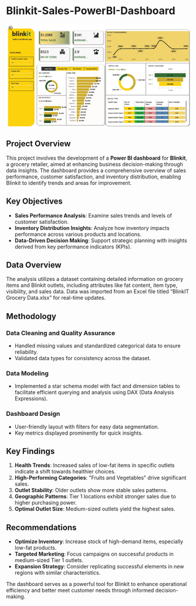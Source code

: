 # Blinkit-Sales-PowerBI-Dashboard
![logo](https://github.com/Aisharriya/Blinkit-Sales/blob/main/blinkit.png)
## Project Overview
This project involves the development of a **Power BI dashboard** for **Blinkit**, a grocery retailer, aimed at enhancing business decision-making through data insights. The dashboard provides a comprehensive overview of sales performance, customer satisfaction, and inventory distribution, enabling Blinkit to identify trends and areas for improvement.

## Key Objectives
- **Sales Performance Analysis**: Examine sales trends and levels of customer satisfaction.
- **Inventory Distribution Insights**: Analyze how inventory impacts performance across various products and locations.
- **Data-Driven Decision Making**: Support strategic planning with insights derived from key performance indicators (KPIs).

## Data Overview
The analysis utilizes a dataset containing detailed information on grocery items and Blinkit outlets, including attributes like fat content, item type, visibility, and sales data. Data was imported from an Excel file titled “BlinkIT Grocery Data.xlsx” for real-time updates.

## Methodology
### Data Cleaning and Quality Assurance
- Handled missing values and standardized categorical data to ensure reliability.
- Validated data types for consistency across the dataset.
### Data Modeling
- Implemented a star schema model with fact and dimension tables to facilitate efficient querying and analysis using DAX (Data Analysis Expressions).
### Dashboard Design
- User-friendly layout with filters for easy data segmentation.
- Key metrics displayed prominently for quick insights.

## Key Findings
1. **Health Trends**: Increased sales of low-fat items in specific outlets indicate a shift towards healthier choices.
2. **High-Performing Categories**: "Fruits and Vegetables" drive significant sales.
3. **Outlet Stability**: Older outlets show more stable sales patterns.
4. **Geographic Patterns**: Tier 1 locations exhibit stronger sales due to higher purchasing power.
5. **Optimal Outlet Size**: Medium-sized outlets yield the highest sales.

## Recommendations
- **Optimize Inventory**: Increase stock of high-demand items, especially low-fat products.
- **Targeted Marketing**: Focus campaigns on successful products in medium-sized Tier 1 outlets.
- **Expansion Strategy**: Consider replicating successful elements in new regions with similar characteristics.

The dashboard serves as a powerful tool for Blinkit to enhance operational efficiency and better meet customer needs through informed decision-making.

